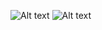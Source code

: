 ![Alt text](https://monosnap.com/file/WUdAW0Orx5vhoPew7jU8sfGQ8AfufN.png)
![Alt text](https://monosnap.com/file/xzwP6NWXT9kjcp7yhpNLRWqqIbqtMc.png)
